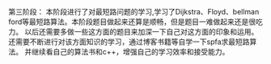 第三阶段： 本阶段进行了对最短路问题的学习,学习了Dijkstra、Floyd、bellman ford等最短路算法。本阶段题目做起来还算是顺畅，但是题目一难做起来还是很吃力。
以后还需要多做一些这方面的题目来加深一下自己对这方面的印象和运用。还需要不断进行对该方面知识的学习，通过博客书籍等自学一下spfa求最短路算法。
并继续看自己的算法书和c++，增强自己的学习效率和接受能力。
